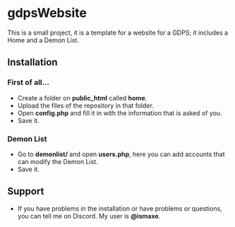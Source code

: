 # gdpsWebsite
This is a small project, it is a template for a website for a GDPS; it includes a Home and a Demon List.
## Installation
### First of all...
- Create a folder on **public_html** called **home**.
- Upload the files of the repository in that folder.
- Open **config.php** and fill it in with the information that is asked of you.
- Save it.
### Demon List
- Go to **demonlist/** and open **users.php**, here you can add accounts that can modify the Demon List.
- Save it.

## Support
- If you have problems in the installation or have problems or questions, you can tell me on Discord. My user is **@ismaxe**.
